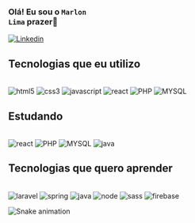 ### Olá! Eu sou o <code>Marlon Lima</code> prazer👋

[![Linkedin](https://img.shields.io/badge/LinkedIn-0077B5?style=for-the-badge&logo=linkedin&logoColor=white)](https://www.linkedin.com/in/marlonn-lima/)

## Tecnologias que eu utilizo
<div style="display: inline_block"><br>
<img alt = "html5" src ="https://img.shields.io/badge/HTML5-E34F26?style=for-the-badge&logo=html5&logoColor=white">
<img alt = "css3" src ="https://img.shields.io/badge/CSS3-1572B6?style=for-the-badge&logo=css3&logoColor=white">
<img alt = "javascript" src ="https://img.shields.io/badge/JavaScript-323330?style=for-the-badge&logo=javascript&logoColor=F7DF1E">
<img alt = "react" src ="https://img.shields.io/badge/React-20232A?style=for-the-badge&logo=react&logoColor=61DAFB">
<img alt = "PHP" src ="https://img.shields.io/badge/PHP-777BB4?style=for-the-badge&logo=php&logoColor=white">
<img alt = "MYSQL" src ="https://img.shields.io/badge/MySQL-005C84?style=for-the-badge&logo=mysql&logoColor=white">


</div>

## Estudando
<div style="display: inline_block"><br>
<img alt = "react" src ="https://img.shields.io/badge/React-20232A?style=for-the-badge&logo=react&logoColor=61DAFB">
<img alt = "PHP" src ="https://img.shields.io/badge/PHP-777BB4?style=for-the-badge&logo=php&logoColor=white">
<img alt = "MYSQL" src ="https://img.shields.io/badge/MySQL-005C84?style=for-the-badge&logo=mysql&logoColor=white">
<img alt = "java" src ="https://img.shields.io/badge/Java-ED8B00?style=for-the-badge&logo=openjdk&logoColor=white">
</div>

## Tecnologias que quero aprender
<div style="display: inline_block"><br>
<img alt = "laravel" src ="https://img.shields.io/badge/Laravel-FF2D20?style=for-the-badge&logo=laravel&logoColor=white">
<img alt = "spring" src ="https://img.shields.io/badge/Spring-6DB33F?style=for-the-badge&logo=spring&logoColor=white">
<img alt = "java" src ="https://img.shields.io/badge/Java-ED8B00?style=for-the-badge&logo=openjdk&logoColor=white">
<img alt = "node" src ="https://img.shields.io/badge/Node.js-43853D?style=for-the-badge&logo=node.js&logoColor=white">
<img alt = "sass" src ="https://img.shields.io/badge/SASS-hotpink.svg?style=for-the-badge&logo=SASS&logoColor=white">
<img alt = "firebase" src ="https://img.shields.io/badge/firebase-%23039BE5.svg?style=for-the-badge&logo=firebase">

</div>

![Snake animation](https://github.com/MarlonnLima/MarlonnLima/blob/output/github-contribution-grid-snake.svg)

<!--
**MarlonnLima/MarlonnLima** is a ✨ _special_ ✨ repository because its `README.md` (this file) appears on your GitHub profile.

Here are some ideas to get you started:

- 🔭 I’m currently working on ...
- 🌱 I’m currently learning ...
- 👯 I’m looking to collaborate on ...
- 🤔 I’m looking for help with ...
- 💬 Ask me about ...
- 📫 How to reach me: ...
- 😄 Pronouns: ...
- ⚡ Fun fact: ...
-->
